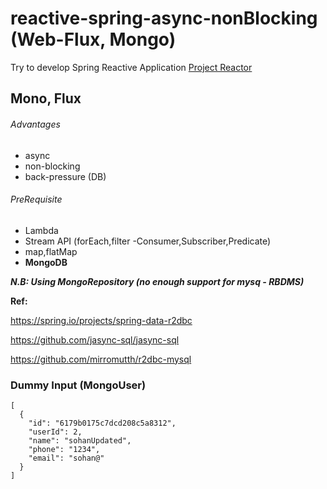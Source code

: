 # reactive-spring-async-nonBlocking   (Web-Flux, Mongo)
Try to develop Spring Reactive Application [Project Reactor](https://projectreactor.io/)

## Mono, Flux

###### Advantages
* async
* non-blocking
* back-pressure (DB)

###### PreRequisite 
* Lambda
* Stream API (forEach,filter -Consumer,Subscriber,Predicate)
* map,flatMap
* **MongoDB**


***N.B: Using MongoRepository (no enough support for mysq - RBDMS)***

**Ref:** 

https://spring.io/projects/spring-data-r2dbc

https://github.com/jasync-sql/jasync-sql

https://github.com/mirromutth/r2dbc-mysql

### Dummy Input (MongoUser)
```
[
  {
    "id": "6179b0175c7dcd208c5a8312",
    "userId": 2,
    "name": "sohanUpdated",
    "phone": "1234",
    "email": "sohan@"
  }
]
```
